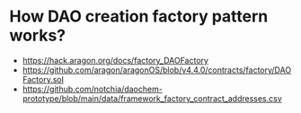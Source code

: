 # How DAO creation factory pattern works?

* https://hack.aragon.org/docs/factory_DAOFactory
* https://github.com/aragon/aragonOS/blob/v4.4.0/contracts/factory/DAOFactory.sol
* https://github.com/notchia/daochem-prototype/blob/main/data/framework_factory_contract_addresses.csv
